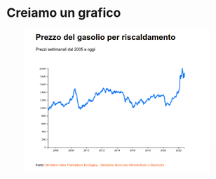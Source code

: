 # Creiamo un grafico

<figure><img src="https://raw.githubusercontent.com/CapMar00/d3js-line-chart/main/img/Prezzo-gasolio-riscaldamento.png" alt=""><figcaption></figcaption></figure>
